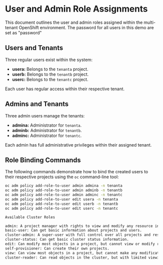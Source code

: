 # User and Admin Role Assignments

This document outlines the user and admin roles assigned within the multi-tenant OpenShift environment.  The password for all users in this demo are set as "password"

## Users and Tenants

Three regular users exist within the system:

* **usera:** Belongs to the `tenanta` project.
* **userb:** Belongs to the `tenantb` project.
* **userc:** Belongs to the `tenantc` project.

Each user has regular access within their respective tenant.

## Admins and Tenants

Three admin users manage the tenants:

* **admina:**  Administrator for `tenanta`.
* **adminb:**  Administrator for `tenantb`.
* **adminc:**  Administrator for `tenantc`.

Each admin has full administrative privileges within their assigned tenant.

## Role Binding Commands

The following commands demonstrate how to bind the created users to their respective projects using the `oc` command-line tool:

```bash
oc adm policy add-role-to-user admin admina -n tenanta
oc adm policy add-role-to-user admin adminb -n tenantb
oc adm policy add-role-to-user admin adminc -n tenantc
oc adm policy add-role-to-user edit usera -n tenanta
oc adm policy add-role-to-user edit userb -n tenantb
oc adm policy add-role-to-user edit userc -n tenantc

Available Cluster Roles

admin: A project manager with rights to view and modify any resource in the project (except quota).
basic-user: Can get basic information about projects and users.
cluster-admin: A super-user with full control over all projects and resources.
cluster-status: Can get basic cluster status information.
edit: Can modify most objects in a project, but cannot view or modify roles or bindings.
self-provisioner: Can create their own projects.
view: Can view most objects in a project, but cannot make any modifications. Cannot view or modify roles or bindings.
cluster-reader: Can read objects in the cluster, but with limited viewing capabilities. 

